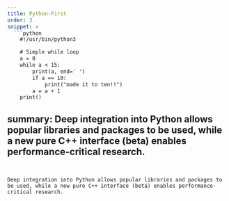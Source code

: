 ```yaml
---
title: Python-First
order: 3
snippet: >
  ```python
    #!/usr/bin/python3

    # Simple while loop
    a = 0
    while a < 15:
        print(a, end=' ')
        if a == 10:
            print("made it to ten!!")
        a = a + 1
    print()
  ```
summary: Deep integration into Python allows popular libraries and packages to be used, while a new pure C++ interface (beta) enables performance-critical research.
---
```


Deep integration into Python allows popular libraries and packages to be used, while a new pure C++ interface (beta) enables performance-critical research.
